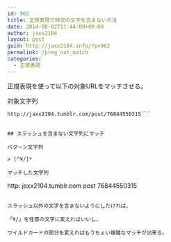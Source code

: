 ```yaml
---
id: 962
title: 正規表現で特定の文字を含まない方法
date: 2014-08-02T11:44:09+00:00
author: jaxx2104
layout: post
guid: http://jaxx2104.info/?p=962
permalink: /preg_not_match
categories:
  - 正規表現
---
```

正規表現を使って以下の対象URLをマッチさせる。

対象文字列

```
http://jaxx2104.tumblr.com/post/76844550315```


## スラッシュを含まない文字列にマッチ

パターン文字列

> [^¥/]* 

マッチした文字列

```
http:
jaxx2104.tumblr.com
post
76844550315
```

スラッシュ以外の文字を含まないようにしたければ、
  
「¥/」を任意の文字に変えればいいし、
  
ワイルドカードの部分を変えればもうちょい複雑なマッチが出来る。